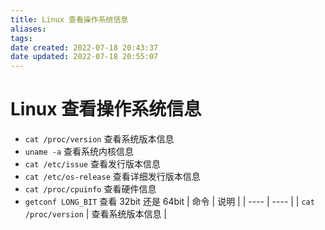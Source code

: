 ```yaml
---
title: Linux 查看操作系统信息
aliases: 
tags: 
date created: 2022-07-18 20:43:37
date updated: 2022-07-18 20:55:07
---
```


# Linux 查看操作系统信息

- `cat /proc/version` 查看系统版本信息
- `uname -a` 查看系统内核信息
- `cat /etc/issue` 查看发行版本信息
- `cat /etc/os-release` 查看详细发行版本信息
- `cat /proc/cpuinfo` 查看硬件信息
- `getconf LONG_BIT` 查看 32bit 还是 64bit
| 命令 | 说明 |
| ---- | ---- |
|   `cat /proc/version`   |   查看系统版本信息   |
